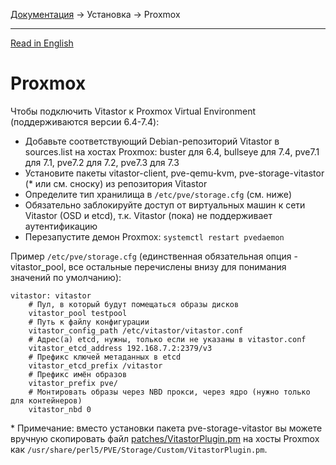 [Документация](../../README-ru.md#документация) → Установка → Proxmox

-----

[Read in English](proxmox.en.md)

# Proxmox

Чтобы подключить Vitastor к Proxmox Virtual Environment (поддерживаются версии 6.4-7.4):

- Добавьте соответствующий Debian-репозиторий Vitastor в sources.list на хостах Proxmox:
  buster для 6.4, bullseye для 7.4, pve7.1 для 7.1, pve7.2 для 7.2, pve7.3 для 7.3
- Установите пакеты vitastor-client, pve-qemu-kvm, pve-storage-vitastor (* или см. сноску) из репозитория Vitastor
- Определите тип хранилища в `/etc/pve/storage.cfg` (см. ниже)
- Обязательно заблокируйте доступ от виртуальных машин к сети Vitastor (OSD и etcd), т.к. Vitastor (пока) не поддерживает аутентификацию
- Перезапустите демон Proxmox: `systemctl restart pvedaemon`

Пример `/etc/pve/storage.cfg` (единственная обязательная опция - vitastor_pool, все остальные
перечислены внизу для понимания значений по умолчанию):

```
vitastor: vitastor
    # Пул, в который будут помещаться образы дисков
    vitastor_pool testpool
    # Путь к файлу конфигурации
    vitastor_config_path /etc/vitastor/vitastor.conf
    # Адрес(а) etcd, нужны, только если не указаны в vitastor.conf
    vitastor_etcd_address 192.168.7.2:2379/v3
    # Префикс ключей метаданных в etcd
    vitastor_etcd_prefix /vitastor
    # Префикс имён образов
    vitastor_prefix pve/
    # Монтировать образы через NBD прокси, через ядро (нужно только для контейнеров)
    vitastor_nbd 0
```

\* Примечание: вместо установки пакета pve-storage-vitastor вы можете вручную скопировать файл
[patches/VitastorPlugin.pm](patches/VitastorPlugin.pm) на хосты Proxmox как
`/usr/share/perl5/PVE/Storage/Custom/VitastorPlugin.pm`.
